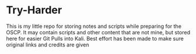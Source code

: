 # Try-Harder

This is my little repo for storing notes and scripts while preparing for the OSCP. It may contain scripts and other content that are not mine, but stored here for easier Git Pulls into Kali. Best effort has been made to make sure original links and credits are given

